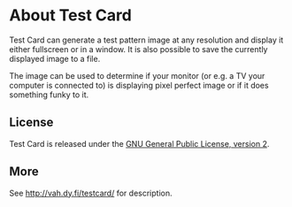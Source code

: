 # About Test Card

Test Card can generate a test pattern image at any resolution and display it either fullscreen or in a window. It is also possible to save the currently displayed image to a file.

The image can be used to determine if your monitor (or e.g. a TV your computer is connected to) is displaying pixel perfect image or if it does something funky to it.

## License

Test Card is released under the [GNU General Public License, version 2](http://www.gnu.org/licenses/gpl-2.0.html).

## More

See http://vah.dy.fi/testcard/ for description.
